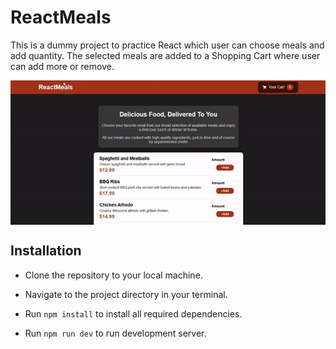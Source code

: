 # ReactMeals

This is a dummy project to practice React which user can choose meals and add quantity. The selected meals are added to a Shopping Cart where user can add more or remove.

<img align=center src="./Preview/preview.gif" />

## Installation

* Clone the repository to your local machine.
* Navigate to the project directory in your terminal.
* Run ``npm install`` to install all required dependencies.

* Run ``npm run dev`` to run development server.
